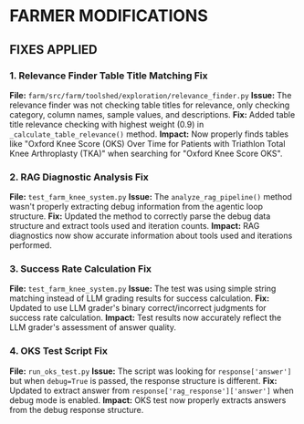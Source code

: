 # FARMER MODIFICATIONS

## FIXES APPLIED

### 1. Relevance Finder Table Title Matching Fix
**File:** `farm/src/farm/toolshed/exploration/relevance_finder.py`
**Issue:** The relevance finder was not checking table titles for relevance, only checking category, column names, sample values, and descriptions.
**Fix:** Added table title relevance checking with highest weight (0.9) in `_calculate_table_relevance()` method.
**Impact:** Now properly finds tables like "Oxford Knee Score (OKS) Over Time for Patients with Triathlon Total Knee Arthroplasty (TKA)" when searching for "Oxford Knee Score OKS".

### 2. RAG Diagnostic Analysis Fix
**File:** `test_farm_knee_system.py`
**Issue:** The `analyze_rag_pipeline()` method wasn't properly extracting debug information from the agentic loop structure.
**Fix:** Updated the method to correctly parse the debug data structure and extract tools used and iteration counts.
**Impact:** RAG diagnostics now show accurate information about tools used and iterations performed.

### 3. Success Rate Calculation Fix
**File:** `test_farm_knee_system.py`
**Issue:** The test was using simple string matching instead of LLM grading results for success calculation.
**Fix:** Updated to use LLM grader's binary correct/incorrect judgments for success rate calculation.
**Impact:** Test results now accurately reflect the LLM grader's assessment of answer quality.

### 4. OKS Test Script Fix
**File:** `run_oks_test.py`
**Issue:** The script was looking for `response['answer']` but when `debug=True` is passed, the response structure is different.
**Fix:** Updated to extract answer from `response['rag_response']['answer']` when debug mode is enabled.
**Impact:** OKS test now properly extracts answers from the debug response structure. 